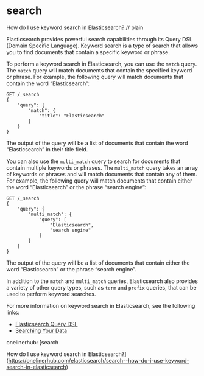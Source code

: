 # search

How do I use keyword search in Elasticsearch?
// plain

Elasticsearch provides powerful search capabilities through its Query DSL (Domain Specific Language). Keyword search is a type of search that allows you to find documents that contain a specific keyword or phrase.

To perform a keyword search in Elasticsearch, you can use the `match` query. The `match` query will match documents that contain the specified keyword or phrase. For example, the following query will match documents that contain the word “Elasticsearch”:

```
GET /_search
{
    "query": {
        "match": {
            "title": "Elasticsearch"
        }
    }
}
```

The output of the query will be a list of documents that contain the word “Elasticsearch” in their title field.

You can also use the `multi_match` query to search for documents that contain multiple keywords or phrases. The `multi_match` query takes an array of keywords or phrases and will match documents that contain any of them. For example, the following query will match documents that contain either the word “Elasticsearch” or the phrase “search engine”:

```
GET /_search
{
    "query": {
        "multi_match": {
            "query": [
                "Elasticsearch",
                "search engine"
            ]
        }
    }
}
```

The output of the query will be a list of documents that contain either the word “Elasticsearch” or the phrase “search engine”.

In addition to the `match` and `multi_match` queries, Elasticsearch also provides a variety of other query types, such as `term` and `prefix` queries, that can be used to perform keyword searches.

For more information on keyword search in Elasticsearch, see the following links:

- [Elasticsearch Query DSL](https://www.elastic.co/guide/en/elasticsearch/reference/current/query-dsl.html)
- [Searching Your Data](https://www.elastic.co/guide/en/elasticsearch/reference/current/searching.html)

onelinerhub: [search

How do I use keyword search in Elasticsearch?](https://onelinerhub.com/elasticsearch/search--how-do-i-use-keyword-search-in-elasticsearch)